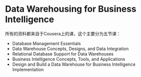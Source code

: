 # Data Warehousing for Business Intelligence

所有的资料都来自于Cousera上的课，这个主要分为五节课：

* Database Management Essentials
* Data Warehouse Concepts, Designs, and Data Integration
* Relational Database Support for Data Warehouses
* Business Intelligence Concepts, Tools, and Applications
* Design and Build a Data Warehouse for Business Intelligence Implementation

